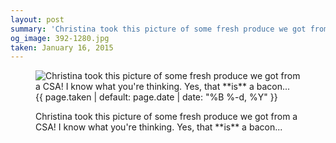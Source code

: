 ```yaml
---
layout: post
summary: 'Christina took this picture of some fresh produce we got from a CSA! I know what you&#x27;re thinking. Yes, that **is** a bacon...'
og_image: 392-1280.jpg
taken: January 16, 2015
---
```


<figure class="post">
 <img alt="Christina took this picture of some fresh produce we got from a CSA! I know what you're thinking. Yes, that **is** a bacon..." sizes="(min-width: 700px) 50vw, calc(100vw - 2rem)" src="{{ site.assets_url }}/392-640.jpg" srcset="{{ site.assets_url }}/392-1280.jpg 1280w, {{ site.assets_url }}/392-960.jpg 960w, {{ site.assets_url }}/392-640.jpg 640w, {{ site.assets_url }}/392-320.jpg 320w"/>
 <figcaption>
  <time>
   {{ page.taken | default: page.date | date: "%B %-d, %Y" }}
  </time>
  <p>
   Christina took this picture of some fresh produce we got from a CSA! I know what you're thinking. Yes, that **is** a bacon...
  </p>
 </figcaption>
</figure>
